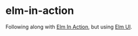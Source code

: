 # elm-in-action

Following along with [Elm In Action](https://www.manning.com/books/elm-in-action?gclid=Cj0KCQiAzfuNBhCGARIsAD1nu-9kdC677ItFb6Jlt0VT6_10PSzJAu1cWf_gv7VOZuKKB-2TkkHCGVcaAlklEALw_wcB), but using [Elm UI](https://package.elm-lang.org/packages/mdgriffith/elm-ui/latest/).